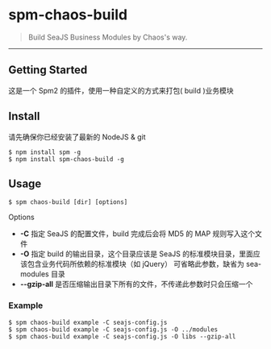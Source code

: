 # spm-chaos-build

> Build SeaJS Business Modules by Chaos's way.

-----

## Getting Started

这是一个 Spm2 的插件，使用一种自定义的方式来打包( build )业务模块

## Install

请先确保你已经安装了最新的 NodeJS & git

    $ npm install spm -g
    $ npm install spm-chaos-build -g

## Usage

    $ spm chaos-build [dir] [options]

Options

* **-C**         指定 SeaJS 的配置文件，build 完成后会将 MD5 的 MAP 规则写入这个文件
* **-O**         指定 build 的输出目录，这个目录应该是 SeaJS 的标准模块目录，里面应该包含业务代码所依赖的标准模块（如 jQuery）
                 可省略此参数，缺省为 sea-modules 目录
* **--gzip-all** 是否压缩输出目录下所有的文件，不传递此参数时只会压缩一个
 
### Example
    
    $ spm chaos-build example -C seajs-config.js
    $ spm chaos-build example -C seajs-config.js -O ../modules
    $ spm chaos-build example -C seajs-config.js -O libs --gzip-all